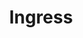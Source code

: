 ---
title: "Ingress"
description: "External access management"
weight: 4
banner: "images/ingress.png"
tags: [kubernetes,kubernetes-resources]
categories: "kubernetes"
level: "beginner"
---